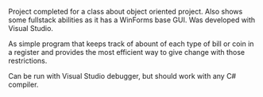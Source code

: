 Project completed for a class about object oriented project. 
Also shows some fullstack abilities as it has a WinForms base GUI. 
Was developed with Visual Studio. 

As simple program that keeps track of abount of each type of bill or coin in a register and provides the most efficient way to give change with those restrictions. 

Can be run with Visual Studio debugger, but should work with any C# compiler. 
